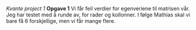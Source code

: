 *Kvante project 1*
**Opgave 1**
Vi får feil verdier for egenveriene til matrisen vår. Jeg har testet med å runde av, for rader og kollonner.
I følge Mathias skal vi bare få 6 forskjellige, men vi får mange flere.